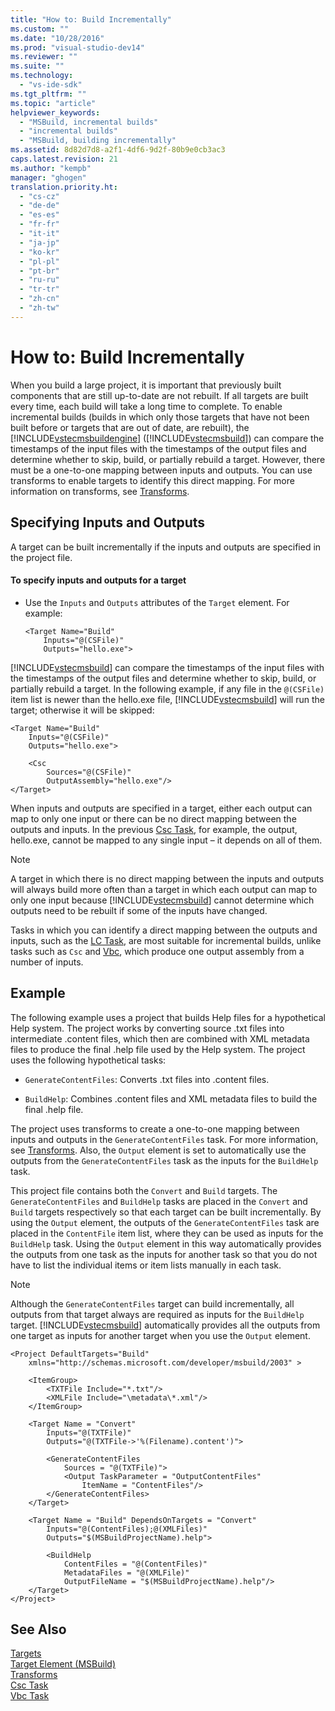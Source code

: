 ```yaml
---
title: "How to: Build Incrementally"
ms.custom: ""
ms.date: "10/28/2016"
ms.prod: "visual-studio-dev14"
ms.reviewer: ""
ms.suite: ""
ms.technology: 
  - "vs-ide-sdk"
ms.tgt_pltfrm: ""
ms.topic: "article"
helpviewer_keywords: 
  - "MSBuild, incremental builds"
  - "incremental builds"
  - "MSBuild, building incrementally"
ms.assetid: 8d82d7d8-a2f1-4df6-9d2f-80b9e0cb3ac3
caps.latest.revision: 21
ms.author: "kempb"
manager: "ghogen"
translation.priority.ht: 
  - "cs-cz"
  - "de-de"
  - "es-es"
  - "fr-fr"
  - "it-it"
  - "ja-jp"
  - "ko-kr"
  - "pl-pl"
  - "pt-br"
  - "ru-ru"
  - "tr-tr"
  - "zh-cn"
  - "zh-tw"
---
```

# How to: Build Incrementally
When you build a large project, it is important that previously built components that are still up-to-date are not rebuilt. If all targets are built every time, each build will take a long time to complete. To enable incremental builds (builds in which only those targets that have not been built before or targets that are out of date, are rebuilt), the [!INCLUDE[vstecmsbuildengine](../msbuild/includes/vstecmsbuildengine_md.md)] ([!INCLUDE[vstecmsbuild](../extensibility/internals/includes/vstecmsbuild_md.md)]) can compare the timestamps of the input files with the timestamps of the output files and determine whether to skip, build, or partially rebuild a target. However, there must be a one-to-one mapping between inputs and outputs. You can use transforms to enable targets to identify this direct mapping. For more information on transforms, see [Transforms](../msbuild/msbuild-transforms.md).  
  
## Specifying Inputs and Outputs  
 A target can be built incrementally if the inputs and outputs are specified in the project file.  
  
#### To specify inputs and outputs for a target  
  
-   Use the `Inputs` and `Outputs` attributes of the `Target` element. For example:  
  
    ```  
    <Target Name="Build"  
        Inputs="@(CSFile)"  
        Outputs="hello.exe">  
    ```  
  
 [!INCLUDE[vstecmsbuild](../extensibility/internals/includes/vstecmsbuild_md.md)] can compare the timestamps of the input files with the timestamps of the output files and determine whether to skip, build, or partially rebuild a target. In the following example, if any file in the `@(CSFile)` item list is newer than the hello.exe file, [!INCLUDE[vstecmsbuild](../extensibility/internals/includes/vstecmsbuild_md.md)] will run the target; otherwise it will be skipped:  
  
```  
<Target Name="Build"   
    Inputs="@(CSFile)"   
    Outputs="hello.exe">  
  
    <Csc  
        Sources="@(CSFile)"   
        OutputAssembly="hello.exe"/>  
</Target>  
```  
  
 When inputs and outputs are specified in a target, either each output can map to only one input or there can be no direct mapping between the outputs and inputs. In the previous [Csc Task](../msbuild/csc-task.md), for example, the output, hello.exe, cannot be mapped to any single input – it depends on all of them.  
  
> [!NOTE]
>  A target in which there is no direct mapping between the inputs and outputs will always build more often than a target in which each output can map to only one input because [!INCLUDE[vstecmsbuild](../extensibility/internals/includes/vstecmsbuild_md.md)] cannot determine which outputs need to be rebuilt if some of the inputs have changed.  
  
 Tasks in which you can identify a direct mapping between the outputs and inputs, such as the [LC Task](../msbuild/lc-task.md), are most suitable for incremental builds, unlike tasks such as `Csc` and [Vbc](../msbuild/vbc-task.md), which produce one output assembly from a number of inputs.  
  
## Example  
 The following example uses a project that builds Help files for a hypothetical Help system. The project works by converting source .txt files into intermediate .content files, which then are combined with XML metadata files to produce the final .help file used by the Help system. The project uses the following hypothetical tasks:  
  
-   `GenerateContentFiles`: Converts .txt files into .content files.  
  
-   `BuildHelp`: Combines .content files and XML metadata files to build the final .help file.  
  
 The project uses transforms to create a one-to-one mapping between inputs and outputs in the `GenerateContentFiles` task. For more information, see [Transforms](../msbuild/msbuild-transforms.md). Also, the `Output` element is set to automatically use the outputs from the `GenerateContentFiles` task as the inputs for the `BuildHelp` task.  
  
 This project file contains both the `Convert` and `Build` targets. The `GenerateContentFiles` and `BuildHelp` tasks are placed in the `Convert` and `Build` targets respectively so that each target can be built incrementally. By using the `Output` element, the outputs of the `GenerateContentFiles` task are placed in the `ContentFile` item list, where they can be used as inputs for the `BuildHelp` task. Using the `Output` element in this way automatically provides the outputs from one task as the inputs for another task so that you do not have to list the individual items or item lists manually in each task.  
  
> [!NOTE]
>  Although the `GenerateContentFiles` target can build incrementally, all outputs from that target always are required as inputs for the `BuildHelp` target. [!INCLUDE[vstecmsbuild](../extensibility/internals/includes/vstecmsbuild_md.md)] automatically provides all the outputs from one target as inputs for another target when you use the `Output` element.  
  
```  
<Project DefaultTargets="Build"  
    xmlns="http://schemas.microsoft.com/developer/msbuild/2003" >  
  
    <ItemGroup>  
        <TXTFile Include="*.txt"/>  
        <XMLFile Include="\metadata\*.xml"/>  
    </ItemGroup>  
  
    <Target Name = "Convert"  
        Inputs="@(TXTFile)"  
        Outputs="@(TXTFile->'%(Filename).content')">  
  
        <GenerateContentFiles  
            Sources = "@(TXTFile)">  
            <Output TaskParameter = "OutputContentFiles"  
                ItemName = "ContentFiles"/>  
        </GenerateContentFiles>  
    </Target>  
  
    <Target Name = "Build" DependsOnTargets = "Convert"  
        Inputs="@(ContentFiles);@(XMLFiles)"  
        Outputs="$(MSBuildProjectName).help">  
  
        <BuildHelp  
            ContentFiles = "@(ContentFiles)"  
            MetadataFiles = "@(XMLFile)"  
            OutputFileName = "$(MSBuildProjectName).help"/>  
    </Target>  
</Project>  
```  
  
## See Also  
 [Targets](../msbuild/msbuild-targets.md)   
 [Target Element (MSBuild)](../msbuild/target-element-msbuild.md)   
 [Transforms](../msbuild/msbuild-transforms.md)   
 [Csc Task](../msbuild/csc-task.md)   
 [Vbc Task](../msbuild/vbc-task.md)
